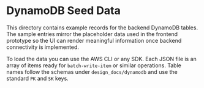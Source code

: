 # DynamoDB Seed Data

This directory contains example records for the backend DynamoDB tables. The
sample entries mirror the placeholder data used in the frontend prototype so the
UI can render meaningful information once backend connectivity is implemented.

To load the data you can use the AWS CLI or any SDK. Each JSON file is an array
of items ready for `batch-write-item` or similar operations. Table names follow
the schemas under `design_docs/dynamodb` and use the standard `PK` and `SK`
keys.
